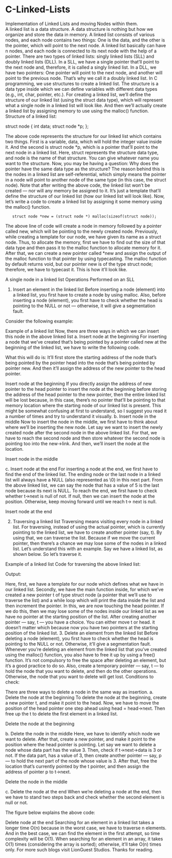 # C-Linked-Lists
Implementation  of  Linked  Lists  and  moving  Nodes  within  them.   
A linked list is a data structure. A data structure is nothing but how we organize and store the data in memory.
A linked list consists of various nodes, and each node contains two things: One is the data, and the other is the pointer, which will point to the next node. A linked list basically can have n nodes, and each node is connected to its next node with the help of a pointer. There are two types of linked lists: singly linked lists (SLL) and doubly linked lists (DLL).
In a SLL, we have a single pointer that’ll point to the next node and, therefore, it is called a singly linked list. In a DLL, we have two pointers: One pointer will point to the next node, and another will point to the previous node. That’s why we call it a doubly linked list.
In C programming, we use structures to create a linked list. The structure is a data type inside which we can define variables with different data types (e.g., int, char, pointer, etc.).
For creating a linked list, we’ll define the structure of our linked list (using the struct data type), which will represent what a single node in a linked list will look like. And then we’ll actually create a linked list by assigning memory to use using the malloc() function.
Structure of a linked list:   

struct node
{
    int data;
    struct node *p;
};

The above code represents the structure for our linked list which contains two things. 
First is a variable, data, which will hold the integer value inside it. 
And the second is struct node *p, which is a pointer that’ll point to the next node in a linked list. Here, struct represents the structure data type, and node is the name of that structure. You can give whatever name you want to the structure.
Now, you may be having a question: Why does the pointer have the same data type as the structure? The reason behind this is the nodes in a linked list are self-referential, which simply means the pointer in a node will point to another node of the same type (in this case, the struct node).
Note that after writing the above code, the linked list won’t be created — nor will any memory be assigned to it. It’s just a template that’ll define the structure of our linked list (how our linked list will look like).
Now, let’s write a code to create a linked list by assigning it some memory using the malloc() function.
       
       struct node *new = (struct node *) malloc(sizeof(struct node));

The above line of code will create a node in memory followed by a pointer called new, which will be pointing to the newly created node.
Previously, while creating a template for our node, we have given its name as a struct node. Thus, to allocate the memory, first we have to find out the size of that data type and then pass it to the malloc function to allocate memory for it.
After that, we can create a new pointer called *new and assign the output of the malloc function to that pointer by using typecasting. The malloc function by default returns void, but our pointer new is of the type struct node; therefore, we have to typecast it.
This is how it’ll look like.

A single node in a linked list
Operations Performed on an SLL
1. Insert an element in the linked list
Before inserting a node (element) into a linked list, you first have to create a node by using malloc.
Also, before inserting a node (element), you first have to check whether the head is pointing to the NULL or not — otherwise, it will give a segmentation fault.

Consider the following example:

Example of a linked list
Now, there are three ways in which we can insert this node in the above linked list
a. Insert node at the beginning
For inserting a node that we’ve created that’s being pointed by a pointer called new at the beginning of the linked list, we have to write the following code.

What this will do is: It’ll first store the starting address of the node that’s being pointed by the pointer head into the node that’s being pointed by pointer new. And then it’ll assign the address of the new pointer to the head pointer.

Insert node at the beginning
If you directly assign the address of new pointer to the head pointer to insert the node at the beginning before storing the address of the head pointer to the new pointer, then the entire linked list will be lost because, in this case, there’s no pointer that’ll be pointing to that memory location where the starting node of our linked list is present.
This might be somewhat confusing at first to understand, so I suggest you read it a number of times and try to understand it visually.
b. Insert node in the middle
Now to insert the node in the middle, we first have to think about where we’ll be inserting the new node.
Let say we want to insert the newly created node after the second node in the above linked list. For that, we have to reach the second node and then store whatever the second node is pointing too into the new->link. And then, we’ll insert the node at the location.




Insert node in the middle

c. Insert node at the end
For inserting a node at the end, we first have to find the end of the linked list. The ending node or the last node in a linked list will always have a NULL (also represented as \0) in this next part. From the above linked list, we can say the node that has a value of 5 is the last node because its next is NULL.
To reach the end, we first have to check whether t->next is null of not. If null, then we can insert the node at the position. Otherwise, keep moving forward until we reach t-> next is null.


Insert node at the end

2. Traversing a linked list
Traversing means visiting every node in a linked list.
For traversing, instead of using the actual pointer, which is currently pointing to the linked list, we have to create another pointer (say, t). By using that, we can traverse the list. Because if we move the current pointer, then there’s a chance we may lose some of the nodes in a linked list.
Let’s understand this with an example. Say we have a linked list, as shown below. So let’s traverse it.

Example of a linked list
Code for traversing the above linked list:

Output:

Here, first, we have a template for our node which defines what we have in our linked list. Secondly, we have the main function inside, for which we’ve created a new pointer t of type struct node (a pointer that we’ll use to traverse the list) and a while loop which will print the data inside the list and then increment the pointer.
In this, we are now touching the head pointer. If we do this, then we may lose some of the nodes inside our linked list as we have no pointer at the starting position of the list.
After creating another pointer — say, t — you have a choice. You can either move t or head. it doesn’t matter which because now you have two pointers at the starting position of the linked list.
3. Delete an element from the linked list
Before deleting a node (element), you first have to check whether the head is pointing to the NULL or not. Otherwise, it’ll give a segmentation fault.
Whenever you’re deleting an element from the linked list that you’ve created using the malloc() function, you also have to free it up by using a free() function. It’s not compulsory to free the space after deleting an element, but it’s a good practice to do so.
Also, create a temporary pointer — say, t — to hold the node that you want to delete, and then do the other operations. Otherwise, the node that you want to delete will get lost.
Conditions to check:

There are three ways to delete a node in the same way as insertion.
a. Delete the node at the beginning
To delete the node at the beginning, create a new pointer t, and make it point to the head. Now, we have to move the position of the head pointer one step ahead using head = head->next. Then free up the t to delete the first element in a linked list.


Delete the node at the beginning

b. Delete the node in the middle
Here, we have to identify which node we want to delete. After that, create a new pointer, and make it point to the position where the head pointer is pointing.
Let say we want to delete a node whose data part has the value 3. Then, check if t->next->data is 3 or not. If the data part, has a value of 3, then create another pointer — say, p — to hold the next part of the node whose value is 3. After that, free the location that’s currently pointed by the t pointer, and then assign the address of pointer p to t->next.



Delete the node in the middle

c. Delete the node at the end
When we’re deleting a node at the end, then we have to stand two steps back and check whether the second element is null or not.

The figure below explains the above code:


Delete node at the end
Searching for an element in a linked list takes a longer time O(n) because in the worst case, we have to traverse n elements. And in the best case, we can find the element in the first attempt, so time complexity will be O(1).
When searching for an element in an array, it takes O(1) times (considering the array is sorted); otherwise, it’ll take O(n) times only.
For more such blogs visit LionGuest Studios.
Thanks for reading.
